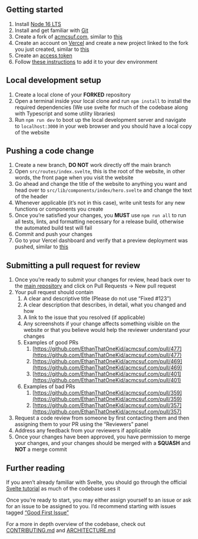 ## Getting started

1. Install [Node 16 LTS](https://nodejs.org/en/)
2. Install and get familiar with [Git](https://docs.github.com/en/get-started/quickstart/hello-world)
3. Create a fork of [acmcsuf.com](https://github.com/EthanThatOneKid/acmcsuf.com), similar to [this](https://github.com/jaasonw/acmcsuf.com)
4. Create an account on [Vercel](https://vercel.com/) and create a new project linked to the fork you just created, similar to [this](https://acmcsuf-wayson.vercel.app/)
5. Create an [access token](https://scribehow.com/shared/Generating_a_personal_access_token__eMf0UJYaS5OcGrO_lJTpGg)
6. Follow [these instructions](https://github.com/EthanThatOneKid/acmcsuf.com/blob/main/CONTRIBUTING.md#setting-up-your-env-file) to add it to your dev environment

## Local development setup

1. Create a local clone of your **FORKED** repository
2. Open a terminal inside your local clone and run `npm install` to install the required dependencies (We use svelte for much of the codebase along with Typescript and some utility libraries)
3. Run `npm run dev` to boot up the local development server and navigate to `localhost:3000` in your web browser and you should have a local copy of the website

## Pushing a code change

1. Create a new branch, **DO NOT** work directly off the main branch
2. Open `src/routes/index.svelte`, this is the root of the website, in other words, the front page when you visit the website
3. Go ahead and change the title of the website to anything you want and head over to `src/lib/components/index/hero.svelte` and change the text of the header
4. Whenever applicable (it’s not in this case), write unit tests for any new functions or components you create
5. Once you’re satisfied your changes, you **MUST** use `npm run all` to run all tests, lints, and formatting necessary for a release build, otherwise the automated build test will fail
6. Commit and push your changes
7. Go to your Vercel dashboard and verify that a preview deployment was pushed, similar to [this](https://acmcsuf-wayson-rbe1c3cul-jaasonw.vercel.app/)

## Submitting a pull request for review

1. Once you’re ready to submit your changes for review, head back over to the [main repository](https://github.com/EthanThatOneKid/acmcsuf.com) and click on Pull Requests → New pull request
2. Your pull request should contain
   1. A clear and descriptive title (Please do not use “Fixed #123”)
   2. A clear description that describes, in detail, what you changed and how
   3. A link to the issue that you resolved (if applicable)
   4. Any screenshots if your change affects something visible on the website or that you believe would help the reviewer understand your changes
   5. Examples of good PRs
      1. [https://github.com/EthanThatOneKid/acmcsuf.com/pull/477](https://github.com/EthanThatOneKid/acmcsuf.com/pull/477)
      2. [https://github.com/EthanThatOneKid/acmcsuf.com/pull/469](https://github.com/EthanThatOneKid/acmcsuf.com/pull/469)
      3. [https://github.com/EthanThatOneKid/acmcsuf.com/pull/401](https://github.com/EthanThatOneKid/acmcsuf.com/pull/401)
   6. Examples of bad PRs
      1. [https://github.com/EthanThatOneKid/acmcsuf.com/pull/359](https://github.com/EthanThatOneKid/acmcsuf.com/pull/359)
      2. [https://github.com/EthanThatOneKid/acmcsuf.com/pull/357](https://github.com/EthanThatOneKid/acmcsuf.com/pull/357)
3. Request a code review from someone by first contacting them and then assigning them to your PR using the “Reviewers” panel
4. Address any feedback from your reviewers if applicable
5. Once your changes have been approved, you have permission to merge your changes, and your changes should be merged with a **SQUASH** and **NOT** a merge commit

## Further reading

If you aren’t already familiar with Svelte, you should go through the official [Svelte tutorial](https://svelte.dev/tutorial/basics) as much of the codebase uses it

Once you’re ready to start, you may either assign yourself to an issue or ask for an issue to be assigned to you. I’d recommend starting with issues tagged [“Good First Issue”](https://github.com/EthanThatOneKid/acmcsuf.com/issues?q=is%3Aopen+is%3Aissue+label%3A%22good+first+issue%22)

For a more in depth overview of the codebase, check out [CONTRIBUTING.md](https://github.com/EthanThatOneKid/acmcsuf.com/blob/main/CONTRIBUTING.md) and [ARCHITECTURE.md](https://github.com/EthanThatOneKid/acmcsuf.com/blob/main/ARCHITECTURE.md)
